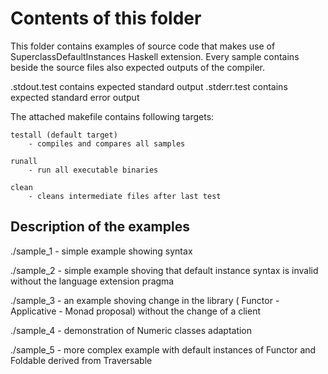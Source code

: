 Contents of this folder
=======================

This folder contains examples of source code that makes use of 
SuperclassDefaultInstances Haskell extension. Every sample contains beside the
source files also expected outputs of the compiler.

.stdout.test contains expected standard output 
.stderr.test contains expected standard error output

The attached makefile contains following targets:

	testall (default target)
	    - compiles and compares all samples

	runall
	    - run all executable binaries

	clean
	    - cleans intermediate files after last test

	
Description of the examples
---------------------------

./sample_1 
	- simple example showing syntax

./sample_2 
	- simple example shoving that default instance syntax
	is invalid without the language extension pragma

./sample_3
	- an example shoving change in the library (
	Functor - Applicative - Monad proposal) without the change
	of a client

./sample_4
	- demonstration of Numeric classes adaptation

./sample_5
	- more complex example with default instances of Functor and
	Foldable derived from Traversable
	
